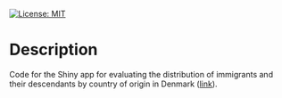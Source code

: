 [![License: MIT](https://img.shields.io/badge/License-MIT-yellow.svg)](https://opensource.org/licenses/MIT)

# Description 

Code for the Shiny app for evaluating the distribution of immigrants and their descendants by country of origin in Denmark ([link](https://javierelio.shinyapps.io/DK_migr_app/)).  
